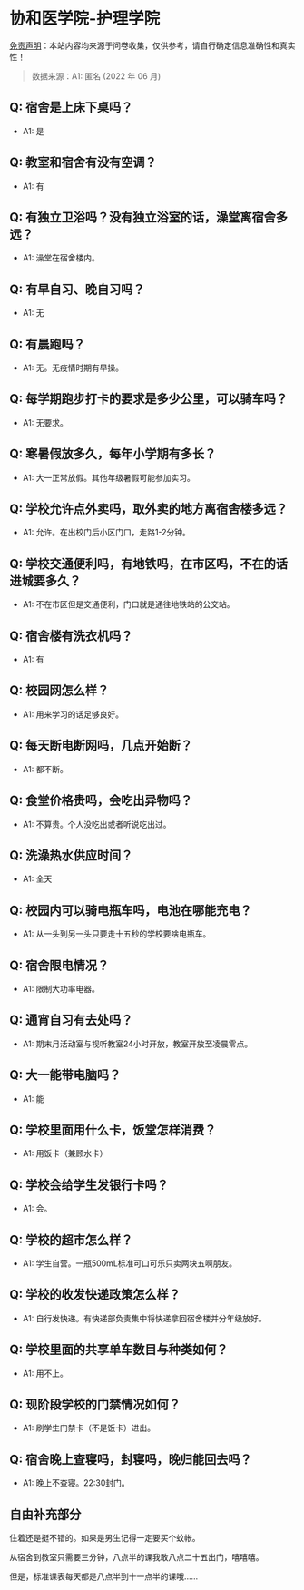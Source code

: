 # 协和医学院-护理学院

[免责声明](https://colleges.chat/#_3)：本站内容均来源于问卷收集，仅供参考，请自行确定信息准确性和真实性！

> 数据来源：A1: 匿名 (2022 年 06 月)

## Q: 宿舍是上床下桌吗？

- A1: 是

## Q: 教室和宿舍有没有空调？

- A1: 有

## Q: 有独立卫浴吗？没有独立浴室的话，澡堂离宿舍多远？

- A1: 澡堂在宿舍楼内。

## Q: 有早自习、晚自习吗？

- A1: 无

## Q: 有晨跑吗？

- A1: 无。无疫情时期有早操。

## Q: 每学期跑步打卡的要求是多少公里，可以骑车吗？

- A1: 无要求。

## Q: 寒暑假放多久，每年小学期有多长？

- A1: 大一正常放假。其他年级暑假可能参加实习。

## Q: 学校允许点外卖吗，取外卖的地方离宿舍楼多远？

- A1: 允许。在出校门后小区门口，走路1-2分钟。

## Q: 学校交通便利吗，有地铁吗，在市区吗，不在的话进城要多久？

- A1: 不在市区但是交通便利，门口就是通往地铁站的公交站。

## Q: 宿舍楼有洗衣机吗？

- A1: 有

## Q: 校园网怎么样？

- A1: 用来学习的话足够良好。

## Q: 每天断电断网吗，几点开始断？

- A1: 都不断。

## Q: 食堂价格贵吗，会吃出异物吗？

- A1: 不算贵。个人没吃出或者听说吃出过。

## Q: 洗澡热水供应时间？

- A1: 全天

## Q: 校园内可以骑电瓶车吗，电池在哪能充电？

- A1: 从一头到另一头只要走十五秒的学校要啥电瓶车。

## Q: 宿舍限电情况？

- A1: 限制大功率电器。

## Q: 通宵自习有去处吗？

- A1: 期末月活动室与视听教室24小时开放，教室开放至凌晨零点。

## Q: 大一能带电脑吗？

- A1: 能

## Q: 学校里面用什么卡，饭堂怎样消费？

- A1: 用饭卡（兼顾水卡）

## Q: 学校会给学生发银行卡吗？

- A1: 会。

## Q: 学校的超市怎么样？

- A1: 学生自营。一瓶500mL标准可口可乐只卖两块五啊朋友。

## Q: 学校的收发快递政策怎么样？

- A1: 自行发快递。有快递部负责集中将快递拿回宿舍楼并分年级放好。

## Q: 学校里面的共享单车数目与种类如何？

- A1: 用不上。

## Q: 现阶段学校的门禁情况如何？

- A1: 刷学生门禁卡（不是饭卡）进出。

## Q: 宿舍晚上查寝吗，封寝吗，晚归能回去吗？

- A1: 晚上不查寝。22:30封门。

## 自由补充部分

住着还是挺不错的。如果是男生记得一定要买个蚊帐。

从宿舍到教室只需要三分钟，八点半的课我敢八点二十五出门，嘻嘻嘻。

但是，标准课表每天都是八点半到十一点半的课哦……